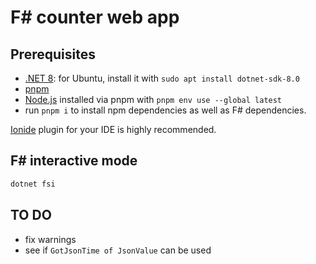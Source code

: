# F# counter web app

## Prerequisites

- [.NET 8](https://dotnet.microsoft.com/en-us/download/dotnet): for Ubuntu, install it with `sudo apt install dotnet-sdk-8.0`
- [pnpm](https://pnpm.io/)
- [Node.js](https://nodejs.org/) installed via pnpm with `pnpm env use --global latest`
- run `pnpm i` to install npm dependencies as well as F# dependencies.

[Ionide](https://ionide.io/) plugin for your IDE is highly recommended.

## F# interactive mode

```bash
dotnet fsi
```

## TO DO

- fix warnings
- see if `GotJsonTime of JsonValue` can be used
